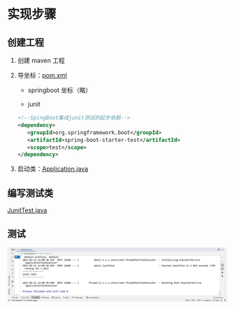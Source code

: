 # 实现步骤

## 创建工程

1. 创建 maven 工程

2. 导坐标：[pom.xml](code/pom.xml)

   - springboot 坐标（略）

   - junit

   ```xml
   <!--SpingBoot集成junit测试的起步依赖-->
   <dependency>
      <groupId>org.springframework.boot</groupId>
      <artifactId>spring-boot-starter-test</artifactId>
      <scope>test</scope>
   </dependency>
   ```

3. 启动类：[Application.java](code\src\main\java\com\xuan\Application.java) 

## 编写测试类

 [JunitTest.java](code\src\test\java\JunitTest.java) 

## 测试

![image-20210321140257511](image/image-20210321140257511.png)









